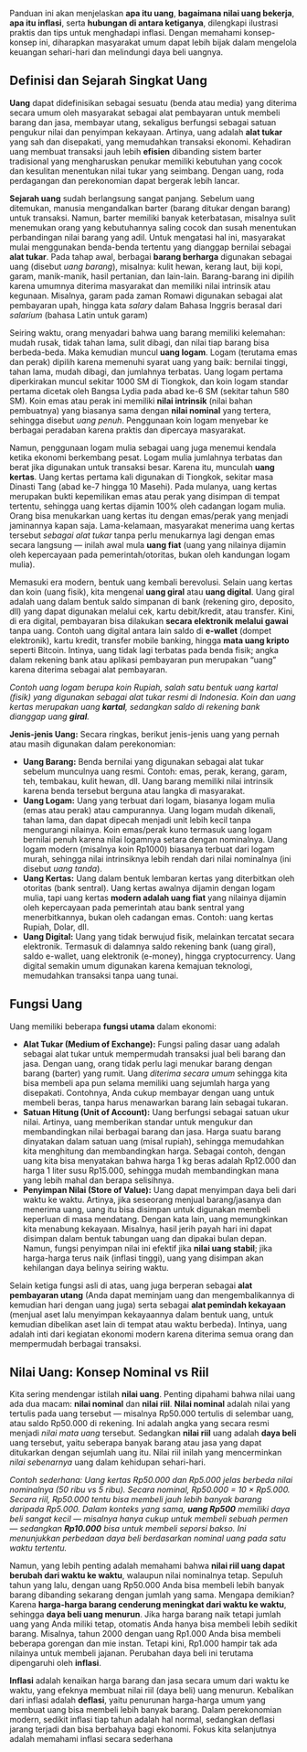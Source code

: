 Panduan ini akan menjelaskan **apa itu uang**, **bagaimana nilai uang bekerja**, **apa itu inflasi**, serta **hubungan di antara ketiganya**, dilengkapi ilustrasi praktis dan tips untuk menghadapi inflasi. Dengan memahami konsep-konsep ini, diharapkan masyarakat umum dapat lebih bijak dalam mengelola keuangan sehari-hari dan melindungi daya beli uangnya.

## Definisi dan Sejarah Singkat Uang

**Uang** dapat didefinisikan sebagai sesuatu (benda atau media) yang diterima secara umum oleh masyarakat sebagai alat pembayaran untuk membeli barang dan jasa, membayar utang, sekaligus berfungsi sebagai satuan pengukur nilai dan penyimpan kekayaan. Artinya, uang adalah **alat tukar** yang sah dan disepakati, yang memudahkan transaksi ekonomi. Kehadiran uang membuat transaksi jauh lebih **efisien** dibanding sistem barter tradisional yang mengharuskan penukar memiliki kebutuhan yang cocok dan kesulitan menentukan nilai tukar yang seimbang. Dengan uang, roda perdagangan dan perekonomian dapat bergerak lebih lancar.

**Sejarah uang** sudah berlangsung sangat panjang. Sebelum uang ditemukan, manusia mengandalkan barter (barang ditukar dengan barang) untuk transaksi. Namun, barter memiliki banyak keterbatasan, misalnya sulit menemukan orang yang kebutuhannya saling cocok dan susah menentukan perbandingan nilai barang yang adil. Untuk mengatasi hal ini, masyarakat mulai menggunakan benda-benda tertentu yang dianggap bernilai sebagai **alat tukar**. Pada tahap awal, berbagai **barang berharga** digunakan sebagai uang (disebut _uang barang_), misalnya: kulit hewan, kerang laut, biji kopi, garam, manik-manik, hasil pertanian, dan lain-lain. Barang-barang ini dipilih karena umumnya diterima masyarakat dan memiliki nilai intrinsik atau kegunaan. Misalnya, garam pada zaman Romawi digunakan sebagai alat pembayaran upah, hingga kata _salary_ dalam Bahasa Inggris berasal dari _salarium_ (bahasa Latin untuk garam)

Seiring waktu, orang menyadari bahwa uang barang memiliki kelemahan: mudah rusak, tidak tahan lama, sulit dibagi, dan nilai tiap barang bisa berbeda-beda. Maka kemudian muncul **uang logam**. Logam (terutama emas dan perak) dipilih karena memenuhi syarat uang yang baik: bernilai tinggi, tahan lama, mudah dibagi, dan jumlahnya terbatas. Uang logam pertama diperkirakan muncul sekitar 1000 SM di Tiongkok, dan koin logam standar pertama dicetak oleh Bangsa Lydia pada abad ke-6 SM (sekitar tahun 580 SM). Koin emas atau perak ini memiliki **nilai intrinsik** (nilai bahan pembuatnya) yang biasanya sama dengan **nilai nominal** yang tertera, sehingga disebut _uang penuh_. Penggunaan koin logam menyebar ke berbagai peradaban karena praktis dan dipercaya masyarakat.

Namun, penggunaan logam mulia sebagai uang juga menemui kendala ketika ekonomi berkembang pesat. Logam mulia jumlahnya terbatas dan berat jika digunakan untuk transaksi besar. Karena itu, munculah **uang kertas**. Uang kertas pertama kali digunakan di Tiongkok, sekitar masa Dinasti Tang (abad ke-7 hingga 10 Masehi). Pada mulanya, uang kertas merupakan bukti kepemilikan emas atau perak yang disimpan di tempat tertentu, sehingga uang kertas dijamin 100% oleh cadangan logam mulia. Orang bisa menukarkan uang kertas itu dengan emas/perak yang menjadi jaminannya kapan saja. Lama-kelamaan, masyarakat menerima uang kertas tersebut _sebagai alat tukar_ tanpa perlu menukarnya lagi dengan emas secara langsung — inilah awal mula **uang fiat** (uang yang nilainya dijamin oleh kepercayaan pada pemerintah/otoritas, bukan oleh kandungan logam mulia).

Memasuki era modern, bentuk uang kembali berevolusi. Selain uang kertas dan koin (uang fisik), kita mengenal **uang giral** atau **uang digital**. Uang giral adalah uang dalam bentuk saldo simpanan di bank (rekening giro, deposito, dll) yang dapat digunakan melalui cek, kartu debit/kredit, atau transfer. Kini, di era digital, pembayaran bisa dilakukan **secara elektronik melalui gawai** tanpa uang. Contoh uang digital antara lain saldo di **e-wallet** (dompet elektronik), kartu kredit, transfer mobile banking, hingga **mata uang kripto** seperti Bitcoin. Intinya, uang tidak lagi terbatas pada benda fisik; angka dalam rekening bank atau aplikasi pembayaran pun merupakan “uang” karena diterima sebagai alat pembayaran.

_Contoh uang logam berupa koin Rupiah, salah satu bentuk uang kartal (fisik) yang digunakan sebagai alat tukar resmi di Indonesia. Koin dan uang kertas merupakan uang_ **_kartal_**_, sedangkan saldo di rekening bank dianggap uang_ **_giral_**_._

**Jenis-jenis Uang:** Secara ringkas, berikut jenis-jenis uang yang pernah atau masih digunakan dalam perekonomian:

- **Uang Barang:** Benda bernilai yang digunakan sebagai alat tukar sebelum munculnya uang resmi. Contoh: emas, perak, kerang, garam, teh, tembakau, kulit hewan, dll. Uang barang memiliki nilai intrinsik karena benda tersebut berguna atau langka di masyarakat.
- **Uang Logam:** Uang yang terbuat dari logam, biasanya logam mulia (emas atau perak) atau campurannya. Uang logam mudah dikenali, tahan lama, dan dapat dipecah menjadi unit lebih kecil tanpa mengurangi nilainya. Koin emas/perak kuno termasuk uang logam bernilai penuh karena nilai logamnya setara dengan nominalnya. Uang logam modern (misalnya koin Rp1000) biasanya terbuat dari logam murah, sehingga nilai intrinsiknya lebih rendah dari nilai nominalnya (ini disebut _uang tanda_).
- **Uang Kertas:** Uang dalam bentuk lembaran kertas yang diterbitkan oleh otoritas (bank sentral). Uang kertas awalnya dijamin dengan logam mulia, tapi uang kertas **modern adalah uang fiat** yang nilainya dijamin oleh kepercayaan pada pemerintah atau bank sentral yang menerbitkannya, bukan oleh cadangan emas. Contoh: uang kertas Rupiah, Dolar, dll.
- **Uang Digital:** Uang yang tidak berwujud fisik, melainkan tercatat secara elektronik. Termasuk di dalamnya saldo rekening bank (uang giral), saldo e-wallet, uang elektronik (e-money), hingga cryptocurrency. Uang digital semakin umum digunakan karena kemajuan teknologi, memudahkan transaksi tanpa uang tunai.

## Fungsi Uang

Uang memiliki beberapa **fungsi utama** dalam ekonomi:

- **Alat Tukar (Medium of Exchange):** Fungsi paling dasar uang adalah sebagai alat tukar untuk mempermudah transaksi jual beli barang dan jasa. Dengan uang, orang tidak perlu lagi menukar barang dengan barang (barter) yang rumit. Uang _diterima secara umum_ sehingga kita bisa membeli apa pun selama memiliki uang sejumlah harga yang disepakati. Contohnya, Anda cukup membayar dengan uang untuk membeli beras, tanpa harus menawarkan barang lain sebagai tukaran.
- **Satuan Hitung (Unit of Account):** Uang berfungsi sebagai satuan ukur nilai. Artinya, uang memberikan standar untuk mengukur dan membandingkan nilai berbagai barang dan jasa. Harga suatu barang dinyatakan dalam satuan uang (misal rupiah), sehingga memudahkan kita menghitung dan membandingkan harga. Sebagai contoh, dengan uang kita bisa menyatakan bahwa harga 1 kg beras adalah Rp12.000 dan harga 1 liter susu Rp15.000, sehingga mudah membandingkan mana yang lebih mahal dan berapa selisihnya.
- **Penyimpan Nilai (Store of Value):** Uang dapat menyimpan daya beli dari waktu ke waktu. Artinya, jika seseorang menjual barang/jasanya dan menerima uang, uang itu bisa disimpan untuk digunakan membeli keperluan di masa mendatang. Dengan kata lain, uang memungkinkan kita menabung kekayaan. Misalnya, hasil jerih payah hari ini dapat disimpan dalam bentuk tabungan uang dan dipakai bulan depan. Namun, fungsi penyimpan nilai ini efektif jika **nilai uang stabil**; jika harga-harga terus naik (inflasi tinggi), uang yang disimpan akan kehilangan daya belinya seiring waktu.

Selain ketiga fungsi asli di atas, uang juga berperan sebagai **alat pembayaran utang** (Anda dapat meminjam uang dan mengembalikannya di kemudian hari dengan uang juga) serta sebagai **alat pemindah kekayaan** (menjual aset lalu menyimpan kekayaannya dalam bentuk uang, untuk kemudian dibelikan aset lain di tempat atau waktu berbeda). Intinya, uang adalah inti dari kegiatan ekonomi modern karena diterima semua orang dan mempermudah berbagai transaksi.

## Nilai Uang: Konsep Nominal vs Riil

Kita sering mendengar istilah **nilai uang**. Penting dipahami bahwa nilai uang ada dua macam: **nilai nominal** dan **nilai riil**. **Nilai nominal** adalah nilai yang tertulis pada uang tersebut — misalnya Rp50.000 tertulis di selembar uang, atau saldo Rp50.000 di rekening. Ini adalah angka yang secara resmi menjadi _nilai mata uang_ tersebut. Sedangkan **nilai riil** uang adalah **daya beli** uang tersebut, yaitu seberapa banyak barang atau jasa yang dapat ditukarkan dengan sejumlah uang itu. Nilai riil inilah yang mencerminkan _nilai sebenarnya_ uang dalam kehidupan sehari-hari.

_Contoh sederhana:_ _Uang kertas Rp50.000 dan Rp5.000 jelas berbeda nilai nominalnya (50 ribu vs 5 ribu). Secara nominal, Rp50.000 = 10 × Rp5.000. Secara riil, Rp50.000 tentu bisa membeli jauh lebih banyak barang daripada Rp5.000. Dalam konteks yang sama,_ **_uang Rp500_** _memiliki daya beli sangat kecil — misalnya hanya cukup untuk membeli sebuah permen — sedangkan_ **_Rp10.000_** _bisa untuk membeli seporsi bakso. Ini menunjukkan perbedaan daya beli berdasarkan nominal uang pada satu waktu tertentu._

Namun, yang lebih penting adalah memahami bahwa **nilai riil uang dapat berubah dari waktu ke waktu**, walaupun nilai nominalnya tetap. Sepuluh tahun yang lalu, dengan uang Rp50.000 Anda bisa membeli lebih banyak barang dibanding sekarang dengan jumlah yang sama. Mengapa demikian? Karena **harga-harga barang cenderung meningkat dari waktu ke waktu**, sehingga **daya beli uang menurun**. Jika harga barang naik tetapi jumlah uang yang Anda miliki tetap, otomatis Anda hanya bisa membeli lebih sedikit barang. Misalnya, tahun 2000 dengan uang Rp1.000 Anda bisa membeli beberapa gorengan dan mie instan. Tetapi kini, Rp1.000 hampir tak ada nilainya untuk membeli jajanan. Perubahan daya beli ini terutama dipengaruhi oleh **inflasi**.

**Inflasi** adalah kenaikan harga barang dan jasa secara umum dari waktu ke waktu, yang efeknya membuat nilai riil (daya beli) uang menurun. Kebalikan dari inflasi adalah **deflasi**, yaitu penurunan harga-harga umum yang membuat uang bisa membeli lebih banyak barang. Dalam perekonomian modern, sedikit inflasi tiap tahun adalah hal normal, sedangkan deflasi jarang terjadi dan bisa berbahaya bagi ekonomi. Fokus kita selanjutnya adalah memahami inflasi secara sederhana
